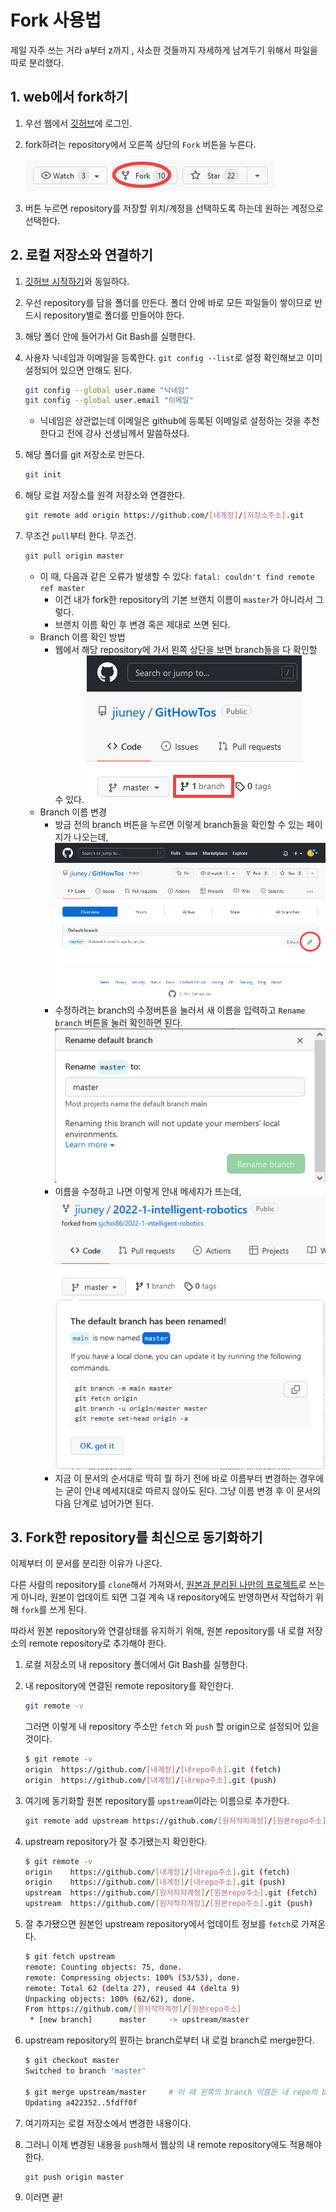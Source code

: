 # Fork 사용법

제일 자주 쓰는 거라 a부터 z까지 , 사소한 것들까지 자세하게 남겨두기 위해서 파일을 따로 분리했다.



## 1. web에서 fork하기

1. 우선 웹에서 [깃허브](https://github.com/)에 로그인.

2. fork하려는 repository에서 오른쪽 상단의 `Fork` 버튼을 누른다.

   ![04-01](https://github.com/jiuney/GitHowTos/blob/master/basics/images/04-01.png)

3. 버튼 누르면 repository를 저장할 위치/계정을 선택하도록 하는데 원하는 계정으로 선택한다.



## 2. 로컬 저장소와 연결하기

1. [깃허브 시작하기](https://github.com/jiuney/GitHowTos#%EA%B9%83%ED%97%88%EB%B8%8C-%EC%8B%9C%EC%9E%91%ED%95%98%EA%B8%B0)와 동일하다.

2. 우선 repository를 담을 폴더를 만든다. 폴더 안에 바로 모든 파일들이 쌓이므로 반드시 repository별로 폴더를 만들어야 한다.

3. 해당 폴더 안에 들어가서 Git Bash를 실행한다.

4. 사용자 닉네임과 이메일을 등록한다. `git config --list`로 설정 확인해보고 이미 설정되어 있으면 안해도 된다.

   ```bash
   git config --global user.name "닉네임"
   git config --global user.email "이메일"
   ```

   - 닉네임은 상관없는데 이메일은 github에 등록된 이메일로 설정하는 것을 추천한다고 전에 강사 선생님께서 말씀하셨다.

5. 해당 폴더를 git 저장소로 만든다.

   ```bash
   git init
   ```

6. 해당 로컬 저장소를 원격 저장소와 연결한다.

   ```bash
   git remote add origin https://github.com/[내계정]/[저장소주소].git
   ```

7. 무조건 `pull`부터 한다. 무조건.

   ```bash
   git pull origin master
   ```

   - 이 때, 다음과 같은 오류가 발생할 수 있다: `fatal: couldn't find remote ref master`
     - 이건 내가 fork한 repository의 기본 브랜치 이름이 `master`가 아니라서 그렇다.
     - 브랜치 이름 확인 후 변경 혹은 제대로 쓰면 된다.
   - Branch 이름 확인 방법
     - 웹에서 해당 repository에 가서 왼쪽 상단을 보면 branch들을 다 확인할 수 있다.
     ![04-02](https://github.com/jiuney/GitHowTos/blob/master/basics/images/04-02.png)
   - Branch 이름 변경
     - 방금 전의 branch 버튼을 누르면 이렇게 branch들을 확인할 수 있는 페이지가 나오는데, 
     ![04-03](https://github.com/jiuney/GitHowTos/blob/master/basics/images/04-03.png)
     - 수정하려는 branch의 수정버튼을 눌러서 새 이름을 입력하고 `Rename branch` 버튼을 눌러 확인하면 된다.
     ![04-04](https://github.com/jiuney/GitHowTos/blob/master/basics/images/04-04.png)
     - 이름을 수정하고 나면 이렇게 안내 메세지가 뜨는데, 
     ![04-05](https://github.com/jiuney/GitHowTos/blob/master/basics/images/04-05.png)
     - 지금 이 문서의 순서대로 딱히 뭘 하기 전에 바로 이름부터 변경하는 경우에는 굳이 안내 메세지대로 따르지 않아도 된다. 그냥 이름 변경 후 이 문서의 다음 단계로 넘어가면 된다.



## 3. Fork한 repository를 최신으로 동기화하기

이제부터 이 문서를 분리한 이유가 나온다. 

다른 사람의 repository를 `clone`해서 가져와서, [원본과 분리된 나만의 프로젝트](https://github.com/jiuney/GitHowTos/blob/master/basics/02.%20%EB%8B%A4%EB%A5%B8%20repository%20%ED%99%9C%EC%9A%A9.md#%EB%8B%A4%EB%A5%B8-repo-%EB%B3%B5%EC%82%AC%ED%95%B4%EC%84%9C-%EC%83%88-%ED%94%84%EB%A1%9C%EC%A0%9D%ED%8A%B8-%EB%A7%8C%EB%93%A4%EA%B8%B0)로 쓰는게 아니라, 원본이 업데이트 되면 그걸 계속 내 repository에도 반영하면서 작업하기 위해 `fork`를 쓰게 된다.

따라서 원본 repository와 연결상태를 유지하기 위해, 원본 repository를 내 로컬 저장소의 remote repository로 추가해야 한다.

1. 로컬 저장소의 내 repository 폴더에서 Git Bash를 실행한다.

2. 내 repository에 연결된 remote repository를 확인한다.

   ```bash
   git remote -v
   ```

   그러면 이렇게 내 repository 주소만 `fetch` 와 `push` 할 origin으로 설정되어 있을 것이다.

   ```bash
   $ git remote -v
   origin  https://github.com/[내계정]/[내repo주소].git (fetch)
   origin  https://github.com/[내계정]/[내repo주소].git (push)
   ```

3. 여기에 동기화할 원본 repository를 `upstream`이라는 이름으로 추가한다.

   ```bash
   git remote add upstream https://github.com/[원저작자계정]/[원본repo주소].git
   ```

4. upstream repository가 잘 추가됐는지 확인한다.

   ```bash
   $ git remote -v
   origin    https://github.com/[내계정]/[내repo주소].git (fetch)
   origin    https://github.com/[내계정]/[내repo주소].git (push)
   upstream  https://github.com/[원저작자계정]/[원본repo주소].git (fetch)
   upstream  https://github.com/[원저작자계정]/[원본repo주소].git (push)
   ```

5. 잘 추가됐으면 원본인 upstream repository에서 업데이트 정보를 `fetch`로 가져온다.

   ```bash
   $ git fetch upstream
   remote: Counting objects: 75, done.
   remote: Compressing objects: 100% (53/53), done.
   remote: Total 62 (delta 27), reused 44 (delta 9)
   Unpacking objects: 100% (62/62), done.
   From https://github.com/[원저작자계정]/[원본repo주소]
    * [new branch]      master     -> upstream/master
   ```

6. upstream repository의 원하는 branch로부터 내 로컬 branch로 merge한다.

   ```bash
   $ git checkout master
   Switched to branch 'master'
   
   $ git merge upstream/master     # 이 때 왼쪽의 branch 이름은 내 repo의 branch명이 아니라 원본의 branch명이어야 한다.
   Updating a422352..5fdff0f
   ```

7. 여기까지는 로컬 저장소에서 변경한 내용이다.

8. 그러니 이제 변경된 내용을 `push`해서 웹상의 내 remote repository에도 적용해야 한다.

   ```bash
   git push origin master
   ```

9. 이러면 끝!

